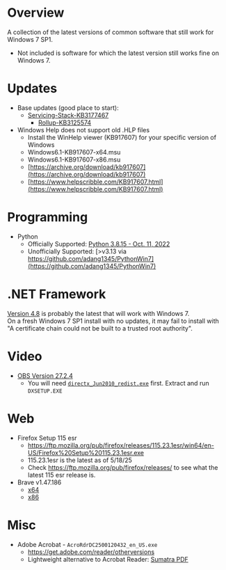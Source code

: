 # Overview
A collection of the latest versions of common software that still work for Windows 7 SP1.
* Not included is software for which the latest version still works fine on Windows 7.

# Updates
* Base updates (good place to start):
  * [Servicing-Stack-KB3177467](https://www.catalog.update.microsoft.com/search.aspx?q=kb3177467)
    * [Rollup-KB3125574](https://www.catalog.update.microsoft.com/Search.aspx?q=KB3125574)
* Windows Help does not support old .HLP files
    - Install the WinHelp viewer (KB917607) for your specific version of Windows
    - Windows6.1-KB917607-x64.msu
    - Windows6.1-KB917607-x86.msu
    - [https://archive.org/download/kb917607](https://archive.org/download/kb917607)
    - [https://www.helpscribble.com/KB917607.html](https://www.helpscribble.com/KB917607.html)

# Programming
* Python
  * Officially Supported: [Python 3.8.15 - Oct. 11, 2022](https://www.python.org/downloads/release/python-3815/)
  * Unofficially Supported: [>v3.13 via https://github.com/adang1345/PythonWin7](https://github.com/adang1345/PythonWin7)

# .NET Framework
[Version 4.8](https://dotnet.microsoft.com/en-us/download/dotnet-framework/thank-you/net48-offline-installer) is probably the latest that will work with Windows 7.<br>
On a fresh Windows 7 SP1 install with no updates, it may fail to install with "A certificate chain could not be built to a trusted root authority".

# Video
* [OBS Version 27.2.4](https://github.com/obsproject/obs-studio/releases/tag/27.2.4)
  * You will need [`directx_Jun2010_redist.exe`](https://www.microsoft.com/en-us/download/details.aspx?id=8109) first. Extract and run `DXSETUP.EXE`
 
# Web
* Firefox Setup 115 esr
  * https://ftp.mozilla.org/pub/firefox/releases/115.23.1esr/win64/en-US/Firefox%20Setup%20115.23.1esr.exe
  * 115.23.1esr is the latest as of 5/18/25
  * Check https://ftp.mozilla.org/pub/firefox/releases/ to see what the latest 115 esr release is.
* Brave v1.47.186
  * [x64](https://github.com/brave/brave-browser/releases/download/v1.47.186/BraveBrowserStandaloneSetup.exe)
  * [x86](https://github.com/brave/brave-browser/releases/download/v1.47.186/BraveBrowserStandaloneSetup32.exe)
 
# Misc
* Adobe Acrobat - `AcroRdrDC2500120432_en_US.exe`
  * https://get.adobe.com/reader/otherversions
  * Lightweight alternative to Acrobat Reader: [Sumatra PDF](https://www.sumatrapdfreader.org/download-free-pdf-viewer)
